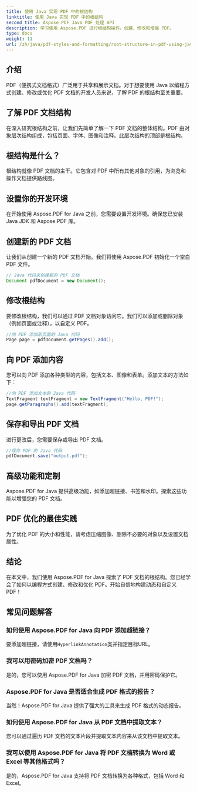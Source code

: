 ```yaml
---
title: 使用 Java 实现 PDF 中的根结构
linktitle: 使用 Java 实现 PDF 中的根结构
second_title: Aspose.PDF Java PDF 处理 API
description: 学习使用 Aspose.PDF 进行根结构操作。创建、修改和增强 PDF。
type: docs
weight: 11
url: /zh/java/pdf-styles-and-formatting/root-structure-in-pdf-using-java/
---
```


## 介绍

PDF（便携式文档格式）广泛用于共享和展示文档。对于想要使用 Java 以编程方式创建、修改或优化 PDF 文档的开发人员来说，了解 PDF 的根结构至关重要。

## 了解 PDF 文档结构

在深入研究根结构之前，让我们先简单了解一下 PDF 文档的整体结构。PDF 由对象层次结构组成，包括页面、字体、图像和注释。此层次结构的顶部是根结构。

## 根结构是什么？

根结构就像 PDF 文档的主干。它包含对 PDF 中所有其他对象的引用，为浏览和操作文档提供路线图。 

## 设置你的开发环境

在开始使用 Aspose.PDF for Java 之前，您需要设置开发环境。确保您已安装 Java JDK 和 Aspose.PDF 库。

## 创建新的 PDF 文档

让我们从创建一个新的 PDF 文档开始。我们将使用 Aspose.PDF 初始化一个空白 PDF 文件。

```java
// Java 代码来创建新的 PDF 文档
Document pdfDocument = new Document();
```

## 修改根结构

要修改根结构，我们可以通过 PDF 文档对象访问它。我们可以添加或删除对象（例如页面或注释），以自定义 PDF。

```java
//向 PDF 添加新页面的 Java 代码
Page page = pdfDocument.getPages().add();
```

## 向 PDF 添加内容

您可以向 PDF 添加各种类型的内容，包括文本、图像和表单。添加文本的方法如下：

```java
//向 PDF 添加文本的 Java 代码
TextFragment textFragment = new TextFragment("Hello, PDF!");
page.getParagraphs().add(textFragment);
```

## 保存和导出 PDF 文档

进行更改后，您需要保存或导出 PDF 文档。

```java
//保存 PDF 的 Java 代码
pdfDocument.save("output.pdf");
```

## 高级功能和定制

Aspose.PDF for Java 提供高级功能，如添加超链接、书签和水印。探索这些功能以增强您的 PDF 文档。

## PDF 优化的最佳实践

为了优化 PDF 的大小和性能，请考虑压缩图像、删除不必要的对象以及设置文档属性。

## 结论

在本文中，我们使用 Aspose.PDF for Java 探索了 PDF 文档的根结构。您已经学会了如何以编程方式创建、修改和优化 PDF。开始自信地构建动态和自定义 PDF！

## 常见问题解答

### 如何使用 Aspose.PDF for Java 向 PDF 添加超链接？

要添加超链接，请使用`HyperlinkAnnotation`类并指定目标URL。

### 我可以用密码加密 PDF 文档吗？

是的，您可以使用 Aspose.PDF for Java 加密 PDF 文档，并用密码保护它。

### Aspose.PDF for Java 是否适合生成 PDF 格式的报告？

当然！Aspose.PDF for Java 提供了强大的工具来生成 PDF 格式的动态报告。

### 如何使用 Aspose.PDF for Java 从 PDF 文档中提取文本？

您可以通过遍历 PDF 文档的文本片段并提取文本内容来从该文档中提取文本。

### 我可以使用 Aspose.PDF for Java 将 PDF 文档转换为 Word 或 Excel 等其他格式吗？

是的，Aspose.PDF for Java 支持将 PDF 文档转换为各种格式，包括 Word 和 Excel。